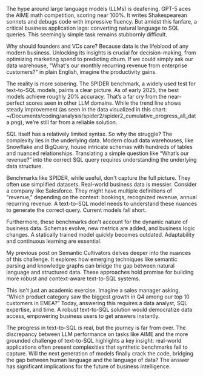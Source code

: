 The hype around large language models (LLMs) is deafening.  GPT-5 aces the AIME math competition, scoring near 100%.  It writes Shakespearean sonnets and debugs code with impressive fluency.  But amidst this fanfare, a critical business application lags: converting natural language to SQL queries.  This seemingly simple task remains stubbornly difficult.

Why should founders and VCs care?  Because data is the lifeblood of any modern business.  Unlocking its insights is crucial for decision-making, from optimizing marketing spend to predicting churn.  If we could simply ask our data warehouse, "What's our monthly recurring revenue from enterprise customers?" in plain English, imagine the productivity gains.

The reality is more sobering.  The SPIDER benchmark, a widely used test for text-to-SQL models, paints a clear picture. As of early 2025, the best models achieve roughly 20% accuracy.  That’s a far cry from the near-perfect scores seen in other LLM domains.  While the trend line shows steady improvement (as seen in the data visualized in this chart: ~/Documents/coding/analysis/spider2/spider2_cumulative_progress_all_data.png), we’re still far from a reliable solution.

SQL itself has a relatively limited syntax.  So why the struggle?  The complexity lies in the underlying data.  Modern cloud data warehouses, like Snowflake and BigQuery, house intricate schemas with hundreds of tables and nuanced relationships.  Translating a simple question like “What’s our revenue?” into the correct SQL query requires understanding the underlying data structure.

Benchmarks like SPIDER, while useful, don't capture the full picture.  They often use simplified datasets.  Real-world business data is messier. Consider a company like Salesforce.  They might have multiple definitions of "revenue," depending on the context:  bookings, recognized revenue, annual recurring revenue.  A text-to-SQL model needs to understand these nuances to generate the correct query.  Current models fall short.

Furthermore, these benchmarks don't account for the dynamic nature of business data.  Schemas evolve, new metrics are added, and business logic changes.  A statically trained model quickly becomes outdated.  Adaptability and continuous learning are essential.

My previous post on Semantic Cultivators delves deeper into the nuances of this challenge.  It explores how emerging techniques like semantic parsing and knowledge graphs can bridge the gap between natural language and structured data.  These approaches hold promise for building more robust and context-aware text-to-SQL systems.

This isn't just an academic exercise.  Imagine a sales manager asking, “Which product category saw the biggest growth in Q4 among our top 10 customers in EMEA?”  Today, answering this requires a data analyst, SQL expertise, and time.  A robust text-to-SQL solution would democratize data access, empowering business users to get answers instantly.

The progress in text-to-SQL is real, but the journey is far from over.  The discrepancy between LLM performance on tasks like AIME and the more grounded challenge of text-to-SQL highlights a key insight: real-world applications often present complexities that synthetic benchmarks fail to capture.  Will the next generation of models finally crack the code, bridging the gap between human language and the language of data?  The answer has significant implications for the future of business intelligence.
